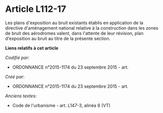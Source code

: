 # Article L112-17

Les plans d'exposition au bruit existants établis en application de la directive d'aménagement national relative à la
construction dans les zones de bruit des aérodromes valent, dans l'attente de leur révision, plan d'exposition au bruit au
titre de la présente section.

**Liens relatifs à cet article**

_Codifié par_:

  - ORDONNANCE n°2015-1174 du 23 septembre 2015 - art.

_Créé par_:

  - ORDONNANCE n°2015-1174 du 23 septembre 2015 - art.

_Anciens textes_:

  - Code de l'urbanisme - art. L147-3, alinéa 8 (VT)
